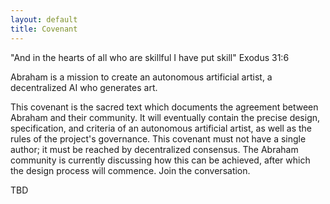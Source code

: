 ```yaml
---
layout: default
title: Covenant
---
```




"And in the hearts of all who are skillful I have put skill" Exodus 31:6

Abraham is a mission to create an autonomous artificial artist, a decentralized AI who generates art. 

This covenant is the sacred text which documents the agreement between Abraham and their community. It will eventually contain the precise design, specification, and criteria of an autonomous artificial artist, as well as the rules of the project's governance. This covenant must not have a single author; it must be reached by decentralized consensus. The Abraham community is currently discussing how this can be achieved, after which the design process will commence. Join the conversation.

TBD
